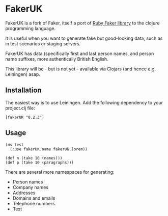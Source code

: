 # FakerUK

FakerUK is a fork of Faker, itself a port of [Ruby Faker library](http://faker.rubyforge.org/) to the
clojure programming language.

It is useful when you want to generate fake but good-looking data, such as in
test scenarios or staging servers.

FakerUK has data (specifically first and last person names, and person name suffixes, more authentically British English.

This library will be - but is not yet - available via Clojars (and hence e.g. Leiningen) asap.

## Installation

The easiest way is to use Leiningen. Add the following dependency to your
project.clj file:

    [fakerUK "0.2.3"]


## Usage

    (ns test
      (:use fakerUK.name fakerUK.lorem))

    (def n (take 10 (names)))
    (def p (take 10 (paragraphs)))

There are several more namespaces for generating:

* Person names
* Company names
* Addresses
* Domains and emails
* Telephone numbers
* Text


